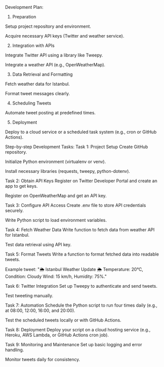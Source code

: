 Development Plan:
1. Preparation

Setup project repository and environment.

Acquire necessary API keys (Twitter and weather service).

2. Integration with APIs

Integrate Twitter API using a library like Tweepy.

Integrate a weather API (e.g., OpenWeatherMap).

3. Data Retrieval and Formatting

Fetch weather data for Istanbul.

Format tweet messages clearly.

4. Scheduling Tweets

Automate tweet posting at predefined times.

5. Deployment

Deploy to a cloud service or a scheduled task system (e.g., cron or GitHub Actions).

Step-by-step Development Tasks:
Task 1: Project Setup
Create GitHub repository.

Initialize Python environment (virtualenv or venv).

Install necessary libraries (requests, tweepy, python-dotenv).

Task 2: Obtain API Keys
Register on Twitter Developer Portal and create an app to get keys.

Register on OpenWeatherMap and get an API key.

Task 3: Configure API Access
Create .env file to store API credentials securely.

Write Python script to load environment variables.

Task 4: Fetch Weather Data
Write function to fetch data from weather API for Istanbul.

Test data retrieval using API key.

Task 5: Format Tweets
Write a function to format fetched data into readable tweets.

Example tweet:
"🌦️ Istanbul Weather Update 🌦️
Temperature: 20°C, Condition: Cloudy
Wind: 15 km/h, Humidity: 75%."

Task 6: Twitter Integration
Set up Tweepy to authenticate and send tweets.

Test tweeting manually.

Task 7: Automation
Schedule the Python script to run four times daily (e.g., at 08:00, 12:00, 16:00, and 20:00).

Test the scheduled tweets locally or with GitHub Actions.

Task 8: Deployment
Deploy your script on a cloud hosting service (e.g., Heroku, AWS Lambda, or GitHub Actions cron job).

Task 9: Monitoring and Maintenance
Set up basic logging and error handling.

Monitor tweets daily for consistency.
